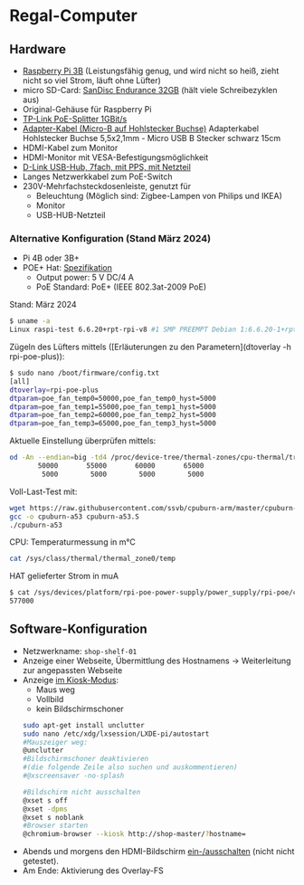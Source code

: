 # Regal-Computer

## Hardware
- [Raspberry Pi 3B](https://www.berrybase.de/raspberry-pi-co/raspberry-pi/boards/raspberry-pi-3-modell-b) (Leistungsfähig genug, und wird nicht so heiß, zieht nicht so viel Strom, läuft ohne Lüfter)
- micro SD-Card: [SanDisc Endurance 32GB](https://www.berrybase.de/raspberry-pi-co/raspberry-pi/speicherkarten/sandisk-high-endurance-microsdhc-uhs-i-u3-speicherkarte-43-adapter-32gb) (hält viele Schreibezyklen aus)
- Original-Gehäuse für Raspberry Pi
- [TP-Link PoE-Splitter 1GBit/s](https://www.idealo.de/preisvergleich/OffersOfProduct/2118892_-poe-splitter-tl-poe10r-tp-link.html)
- [Adapter-Kabel (Micro-B auf Hohlstecker Buchse)](https://www.berrybase.de/raspberry-pi-co/raspberry-pi/kabel-adapter/usb-kabel-adapter/adapterkabel-hohlstecker-buchse-5-5x2-1mm-micro-usb-b-stecker-schwarz-15cm) Adapterkabel Hohlstecker Buchse 5,5x2,1mm - Micro USB B Stecker schwarz 15cm
- HDMI-Kabel zum Monitor
- HDMI-Monitor mit VESA-Befestigungsmöglichkeit
- [D-Link USB-Hub, 7fach, mit PPS, mit Netzteil](https://www.idealo.de/preisvergleich/OffersOfProduct/97228.html)
- Langes Netzwerkkabel zum PoE-Switch
- 230V-Mehrfachsteckdosenleiste, genutzt für
  - Beleuchtung (Möglich sind: Zigbee-Lampen von Philips und IKEA)
  - Monitor
  - USB-HUB-Netzteil

### Alternative Konfiguration (Stand März 2024)
- Pi 4B oder 3B+
- POE+ Hat: [Spezifikation](https://datasheets.raspberrypi.com/poe/poe-plus-hat-product-brief.pdf)
  - Output power: 5 V DC/4 A
  - PoE Standard: PoE+ (IEEE 802.3at-2009 PoE)

Stand: März 2024
```bash
$ uname -a
Linux raspi-test 6.6.20+rpt-rpi-v8 #1 SMP PREEMPT Debian 1:6.6.20-1+rpt1 (2024-03-07) aarch64 GNU/Linux
```

Zügeln des Lüfters mittels ([Erläuterungen zu den Parametern](dtoverlay -h rpi-poe-plus)):
```bash
$ sudo nano /boot/firmware/config.txt 
[all]
dtoverlay=rpi-poe-plus
dtparam=poe_fan_temp0=50000,poe_fan_temp0_hyst=5000
dtparam=poe_fan_temp1=55000,poe_fan_temp1_hyst=5000
dtparam=poe_fan_temp2=60000,poe_fan_temp2_hyst=5000
dtparam=poe_fan_temp3=65000,poe_fan_temp3_hyst=5000
```

Aktuelle Einstellung überprüfen mittels:
```bash
od -An --endian=big -td4 /proc/device-tree/thermal-zones/cpu-thermal/trips/trip?/temperature /proc/device-tree/thermal-zones/cpu-thermal/trips/trip?/hysteresis
       50000       55000       60000       65000
        5000        5000        5000        5000
```

Voll-Last-Test mit:
```bash
wget https://raw.githubusercontent.com/ssvb/cpuburn-arm/master/cpuburn-a53.S
gcc -o cpuburn-a53 cpuburn-a53.S
./cpuburn-a53 
```

CPU: Temperaturmessung in m°C
```bash
cat /sys/class/thermal/thermal_zone0/temp
```

HAT gelieferter Strom in muA
```bash
$ cat /sys/devices/platform/rpi-poe-power-supply/power_supply/rpi-poe/current_now
577000
```


## Software-Konfiguration

- Netzwerkname: `shop-shelf-01`
- Anzeige einer Webseite, Übermittlung des Hostnamens -> Weiterleitung zur angepassten Webseite
- Anzeige [im Kiosk-Modus](https://itrig.de/index.php?/archives/2309-Raspberry-Pi-3-Kiosk-Chromium-Autostart-im-Vollbildmodus-einrichten.html):
  - Maus weg
  - Vollbild
  - kein Bildschirmschoner
  ```bash
  sudo apt-get install unclutter
  sudo nano /etc/xdg/lxsession/LXDE-pi/autostart
  #Mauszeiger weg:
  @unclutter
  #Bildschirmschoner deaktivieren 
  #(die folgende Zeile also suchen und auskommentieren)
  #@xscreensaver -no-splash 

  #Bildschirm nicht ausschalten
  @xset s off
  @xset -dpms
  @xset s noblank
  #Browser starten
  @chromium-browser --kiosk http://shop-master/?hostname= 
  ```
- Abends und morgens den HDMI-Bildschirm [ein-/ausschalten](https://www.elektronik-kompendium.de/sites/raspberry-pi/2111101.htm) (nicht nicht getestet).
- Am Ende: Aktivierung des Overlay-FS



